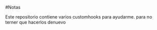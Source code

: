 #Notas

Este repositorio contiene varios customhooks para ayudarme.
para no terner que hacerlos denuevo
